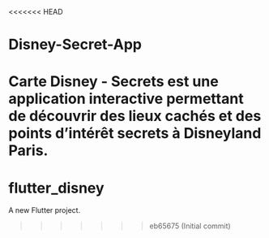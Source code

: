 <<<<<<< HEAD
# Disney-Secret-App
Carte Disney - Secrets est une application interactive permettant de découvrir des lieux cachés et des points d’intérêt secrets à Disneyland Paris.
=======
# flutter_disney

A new Flutter project.
>>>>>>> eb65675 (Initial commit)
